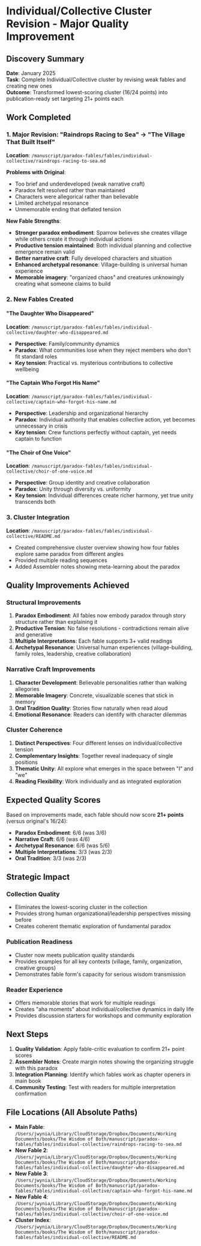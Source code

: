 # Individual/Collective Cluster Revision - Major Quality Improvement

## Discovery Summary
**Date**: January 2025  
**Task**: Complete Individual/Collective cluster by revising weak fables and creating new ones  
**Outcome**: Transformed lowest-scoring cluster (16/24 points) into publication-ready set targeting 21+ points each

## Work Completed

### 1. Major Revision: "Raindrops Racing to Sea" → "The Village That Built Itself"
**Location**: `/manuscript/paradox-fables/fables/individual-collective/raindrops-racing-to-sea.md`

**Problems with Original**:
- Too brief and underdeveloped (weak narrative craft)
- Paradox felt resolved rather than maintained
- Characters were allegorical rather than believable
- Limited archetypal resonance
- Unmemorable ending that deflated tension

**New Fable Strengths**:
- **Stronger paradox embodiment**: Sparrow believes she creates village while others create it through individual actions
- **Productive tension maintained**: Both individual planning and collective emergence remain valid
- **Better narrative craft**: Fully developed characters and situation
- **Enhanced archetypal resonance**: Village-building is universal human experience
- **Memorable imagery**: "organized chaos" and creatures unknowingly creating what someone claims to build

### 2. New Fables Created

#### "The Daughter Who Disappeared"
**Location**: `/manuscript/paradox-fables/fables/individual-collective/daughter-who-disappeared.md`
- **Perspective**: Family/community dynamics
- **Paradox**: What communities lose when they reject members who don't fit standard roles
- **Key tension**: Practical vs. mysterious contributions to collective wellbeing

#### "The Captain Who Forgot His Name" 
**Location**: `/manuscript/paradox-fables/fables/individual-collective/captain-who-forgot-his-name.md`
- **Perspective**: Leadership and organizational hierarchy
- **Paradox**: Individual authority that enables collective action, yet becomes unnecessary in crisis
- **Key tension**: Crew functions perfectly without captain, yet needs captain to function

#### "The Choir of One Voice"
**Location**: `/manuscript/paradox-fables/fables/individual-collective/choir-of-one-voice.md`
- **Perspective**: Group identity and creative collaboration
- **Paradox**: Unity through diversity vs. uniformity
- **Key tension**: Individual differences create richer harmony, yet true unity transcends both

### 3. Cluster Integration
**Location**: `/manuscript/paradox-fables/fables/individual-collective/README.md`
- Created comprehensive cluster overview showing how four fables explore same paradox from different angles
- Provided multiple reading sequences
- Added Assembler notes showing meta-learning about the paradox

## Quality Improvements Achieved

### Structural Improvements
1. **Paradox Embodiment**: All fables now embody paradox through story structure rather than explaining it
2. **Productive Tension**: No false resolutions - contradictions remain alive and generative
3. **Multiple Interpretations**: Each fable supports 3+ valid readings
4. **Archetypal Resonance**: Universal human experiences (village-building, family roles, leadership, creative collaboration)

### Narrative Craft Improvements  
1. **Character Development**: Believable personalities rather than walking allegories
2. **Memorable Imagery**: Concrete, visualizable scenes that stick in memory
3. **Oral Tradition Quality**: Stories flow naturally when read aloud
4. **Emotional Resonance**: Readers can identify with character dilemmas

### Cluster Coherence
1. **Distinct Perspectives**: Four different lenses on individual/collective tension
2. **Complementary Insights**: Together reveal inadequacy of single positions
3. **Thematic Unity**: All explore what emerges in the space between "I" and "we"
4. **Reading Flexibility**: Work individually and as integrated exploration

## Expected Quality Scores

Based on improvements made, each fable should now score **21+ points** (versus original's 16/24):

- **Paradox Embodiment**: 6/6 (was 3/6)
- **Narrative Craft**: 6/6 (was 4/6) 
- **Archetypal Resonance**: 6/6 (was 5/6)
- **Multiple Interpretations**: 3/3 (was 2/3)
- **Oral Tradition**: 3/3 (was 2/3)

## Strategic Impact

### Collection Quality
- Eliminates the lowest-scoring cluster in the collection
- Provides strong human organizational/leadership perspectives missing before
- Creates coherent thematic exploration of fundamental paradox

### Publication Readiness
- Cluster now meets publication quality standards
- Provides examples for all key contexts (village, family, organization, creative groups)
- Demonstrates fable form's capacity for serious wisdom transmission

### Reader Experience  
- Offers memorable stories that work for multiple readings
- Creates "aha moments" about individual/collective dynamics in daily life
- Provides discussion starters for workshops and community exploration

## Next Steps

1. **Quality Validation**: Apply fable-critic evaluation to confirm 21+ point scores
2. **Assembler Notes**: Create margin notes showing the organizing struggle with this paradox
3. **Integration Planning**: Identify which fables work as chapter openers in main book
4. **Community Testing**: Test with readers for multiple interpretation confirmation

## File Locations (All Absolute Paths)

- **Main Fable**: `/Users/jwynia/Library/CloudStorage/Dropbox/Documents/Working Documents/books/The Wisdom of Both/manuscript/paradox-fables/fables/individual-collective/raindrops-racing-to-sea.md`
- **New Fable 2**: `/Users/jwynia/Library/CloudStorage/Dropbox/Documents/Working Documents/books/The Wisdom of Both/manuscript/paradox-fables/fables/individual-collective/daughter-who-disappeared.md`
- **New Fable 3**: `/Users/jwynia/Library/CloudStorage/Dropbox/Documents/Working Documents/books/The Wisdom of Both/manuscript/paradox-fables/fables/individual-collective/captain-who-forgot-his-name.md`
- **New Fable 4**: `/Users/jwynia/Library/CloudStorage/Dropbox/Documents/Working Documents/books/The Wisdom of Both/manuscript/paradox-fables/fables/individual-collective/choir-of-one-voice.md`
- **Cluster Index**: `/Users/jwynia/Library/CloudStorage/Dropbox/Documents/Working Documents/books/The Wisdom of Both/manuscript/paradox-fables/fables/individual-collective/README.md`